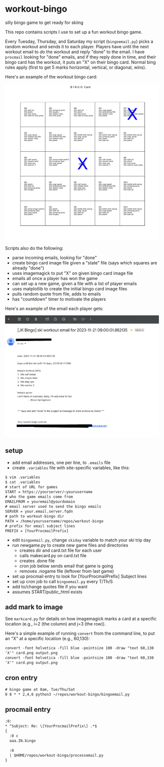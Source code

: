 # workout-bingo
silly bingo game to get ready for skiing

This repo contains scripts I use to set up a fun workout bingo game.

Every Tuesday, Thursday, and Saturday my script (`bingoemail.py`)
picks a random workout and sends it to each player. 
Players have until the next workout
email to *do* the workout and reply "done" to the email. I have
`procmail` looking for "done" emails, and if they
reply done in time, and their bingo card has the workout, it
puts an "X" on their bingo card. Normal bing rules apply (first to
get 5 marks horizontal, vertical, or diagonal, wins).

Here's an example of the workout bingo card:

![](bingocard.png)

Scripts also do the following:
- parse incoming emails, looking for "done"
- create bingo card image file given a "state" file (says which squares are already "done")
- uses imagemagick to put "X" on given bingo card image file
- emails all once a player has won the game
- can set up a new game, given a file with a list of player emails
- uses matplotlib to create the initial bingo card image files
- pulls random quote from file, adds to emails
- has "countdown" timer to motivate the players

Here's an example of the email each player gets:

![](emailexample.png)

## setup

- add email addresses, one per line, to `.emails` file
- create `.variables` file with site-specific variables, like this:
```
$ vim .variables
$ cat .variables
# start of URL for games
START = https://yourserver/~yourusername
# who the game emails come from
EMAILFROM = youremail@yourdomain
# email server used to send the bingo emails
SERVER = your.email.server.fqdn
# path to workout-bingo dir
PATH = /home/yourusername/repos/workout-bingo
# prefix for email subject lines
PREFIX = [YourProcmailPrefix]
```

- edit `bingoemail.py`, change `skiday` variable to match your ski trip day
- run newgame.py to create new game files and directories
    - creates dir and card.txt file for each user
    - calls makecard.py on card.txt file
    - creates .done file
    - cron job below sends email that game is going
    - removes .nogame file (leftover from last game)
- set up procmail entry to look for [YourProcmailPrefix] Subject lines
- set up cron job to call `bingoemail.py` every T/Th/S
- add to/change quotes file if you want
- assumes START/public_html exists

## add mark to image

See `markcard.py` for details on how imagemagick marks a card
at a specific location (e.g., i=2 (the column) and j=3 (the row)).

Here's a simple example of running `convert` from the command line,
to put an "X" at a specific location (e.g., 60,130):

```
convert -font helvetica -fill blue -pointsize 100 -draw "text 60,130 'X'" card.png output.png
convert -font helvetica -fill blue -pointsize 100 -draw "text 60,330 'X'" card.png output.png
```

## cron entry

```
# bingo game at 8am, Tue/Thu/Sat
0 8 * * 2,4,6 python3 ~/repos/workout-bingo/bingoemail.py
```

## procmail entry

```
:0:
* ^Subject: Re: \[YourProcmailPrefix\] .*$
{
  :0 c
  aaa.IN.bingo

  :0
  | $HOME/repos/workout-bingo/processemail.py
}
```
